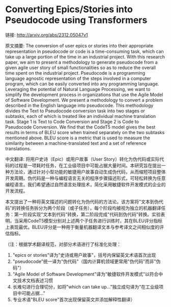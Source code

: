 # Converting Epics/Stories into Pseudocode using Transformers

链接: http://arxiv.org/abs/2312.05047v1

原文摘要:
The conversion of user epics or stories into their appropriate representation
in pseudocode or code is a time-consuming task, which can take up a large
portion of the time in an industrial project. With this research paper, we aim
to present a methodology to generate pseudocode from a given agile user story
of small functionalities so as to reduce the overall time spent on the
industrial project. Pseudocode is a programming language agnostic
representation of the steps involved in a computer program, which can be easily
converted into any programming language. Leveraging the potential of Natural
Language Processing, we want to simplify the development process in
organizations that use the Agile Model of Software Development. We present a
methodology to convert a problem described in the English language into
pseudocode. This methodology divides the Text to Pseudocode conversion task
into two stages or subtasks, each of which is treated like an individual
machine translation task. Stage 1 is Text to Code Conversion and Stage 2 is
Code to Pseudocode Conversion. We find that the CodeT5 model gives the best
results in terms of BLEU score when trained separately on the two subtasks
mentioned above. BLEU score is a metric that is used to measure the similarity
between a machine-translated text and a set of reference translations.

中文翻译:
将用户史诗（Epic）或用户故事（User Story）转化为伪代码或实际代码的过程是一项耗时任务，在工业级项目中可能占据大量时间。本研究旨在提出一种方法论，通过针对小型功能的敏捷用户故事自动生成伪代码，从而缩短项目整体开发周期。伪代码是一种与编程语言无关的程序步骤描述形式，可轻松转换为任意编程语言。我们希望通过自然语言处理技术，简化采用敏捷软件开发模式的企业的开发流程。

本文提出了一种将英文描述的问题转化为伪代码的方法论。该方案将"文本到伪代码"的转换任务拆分为两个阶段（或子任务），每个阶段均被视为独立的机器翻译任务：第一阶段实现"文本到代码"转换，第二阶段完成"代码到伪代码"转换。实验表明，当采用CodeT5模型分别对上述两个子任务进行训练时，其在BLEU评分指标上表现最优。BLEU评分是一种用于衡量机器翻译文本与参考译文之间相似度的评估指标。

（注：根据学术翻译规范，对部分术语进行了标准化处理：
1. "epics or stories"译为"史诗或用户故事"，括号内保留英文术语首次出现
2. "pseudocode"统一译为"伪代码"（国内计算机领域更常用"伪代码"而非"伪码"）
3. "Agile Model of Software Development"译为"敏捷软件开发模式"以符合中文技术文档表述习惯
4. 长难句进行合理切分，如将"which can take up..."独立成句译为"在工业级项目中可能占据..."
5. 专业术语"BLEU score"首次出现保留英文并添加解释性翻译）
